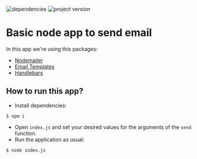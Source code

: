 ![dependencies](https://david-dm.org/JuanMaRuiz/node-send-mail.svg)
![project version](https://img.shields.io/badge/version-0.1.1-green.svg)
# Basic node app to send email

In this app we're using this packages:
* [Nodemailer](https://nodemailer.com)
* [Email Templates](https://www.npmjs.com/package/email-templates)
* [Handlebars](https://www.npmjs.com/package/handlebars)

## How to run this app?

* Install dependencies:
```
$ npm i
```
* Open ```index.js``` and set your desired values for the arguments of the ```send``` function.
* Run the application as usual:
```
$ node index.js
```